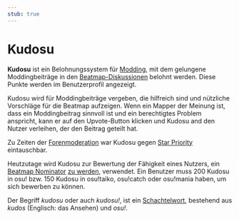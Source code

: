 ```yaml
---
stub: true
---
```


# Kudosu

**Kudosu** ist ein Belohnungssystem für [Modding](/wiki/Modding), mit dem gelungene Moddingbeiträge in den [Beatmap-Diskussionen](/wiki/Beatmap_discussion) belohnt werden. Diese Punkte werden im Benutzerprofil angezeigt.

Kudosu wird für Moddingbeiträge vergeben, die hilfreich sind und nützliche Vorschläge für die Beatmap aufzeigen. Wenn ein Mapper der Meinung ist, dass ein Moddingbeitrag sinnvoll ist und ein berechtigtes Problem anspricht, kann er auf den Upvote-Button klicken und Kudosu and den Nutzer verleihen, der den Beitrag geteilt hat.

Zu Zeiten der [Forenmoderation](/wiki/Modding/Forum_modding) war Kudosu gegen [Star Priority](/wiki/Modding/Star_priority) eintauschbar.

Heutzutage wird Kudosu zur Bewertung der Fähigkeit eines Nutzers, ein [Beatmap Nominator](/wiki/People/The_Team/Beatmap_Nominators) [zu werden](/wiki/People/The_Team/Beatmap_Nominators/Becoming_a_Beatmap_Nominator), verwendet. Ein Benutzer muss 200 Kudosu in osu! bzw. 150 Kudosu in osu!taiko, osu!catch oder osu!mania haben, um sich bewerben zu können.

Der Begriff *kudosu* oder auch *kudosu!*, ist ein [Schachtelwort](https://de.wikipedia.org/wiki/Kontamination_(Sprachwissenschaft)), bestehend aus *kudos* (Englisch: das Ansehen) und *osu!*.
